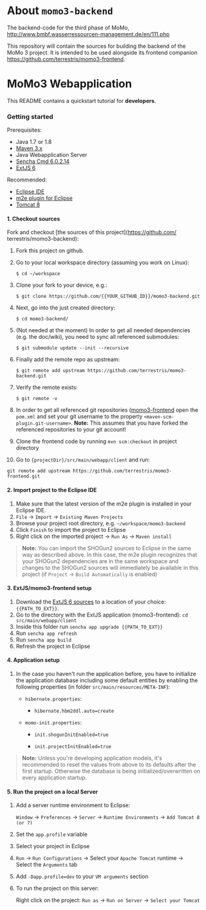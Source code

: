# About `momo3-backend`

The backend-code for the third phase of MoMo, http://www.bmbf.wasserressourcen-management.de/en/111.php

This repository will contain the sources for building the backend of the MoMo 3 project. It is intended to be
used alongside its frontend companion https://github.com/terrestris/momo3-frontend.

# MoMo3 Webapplication

This README contains a quickstart tutorial for **developers**.

### Getting started

Prerequisites:

* Java 1.7 or 1.8
* [Maven 3.x](https://maven.apache.org/)
* Java Webapplication Server
* [Sencha Cmd 6.0.2.14](https://www.sencha.com/products/sencha-cmd/)
* [ExtJS 6](https://www.sencha.com/products/extjs/#overview)

Recommended:

* [Eclipse IDE](https://eclipse.org/)
* [m2e plugin for Eclipse](http://www.eclipse.org/m2e/)
* [Tomcat 8](http://tomcat.apache.org/)

#### 1. Checkout sources

Fork and checkout [the sources of this project](https://github.com/ terrestris/momo3-backend):

1. Fork this project on github.
2. Go to your local workspace directory (assuming you work on Linux):

    `$ cd ~/workspace`

3. Clone your fork to your device, e.g.:

    `$ git clone https://github.com/{{YOUR_GITHUB_ID}}/momo3-backend.git`

4. Next, go into the just created directory:

    `$ cd momo3-backend/`

5. (Not needed at the moment) In order to get all needed dependencies (e.g. the doc/wiki), you need to sync
   all referenced submodules:

    `$ git submodule update --init --recursive`

6. Finally add the remote repo as upstream:

    `$ git remote add upstream https://github.com/terrestris/momo3-backend.git`

7. Verify the remote exists:

    `$ git remote -v`

8. In order to get all referenced git repositories ([momo3-frontend](https://github.com/terrestris/momo3-frontend)
open the `pom.xml` and set your git username to the property `<maven-scm-plugin.git-username>`.
**Note:** This assumes that you have forked the referenced repositories to your git account!

9. Clone the frontend code by running `mvn scm:checkout` in project directory

10. Go to `{projectDir}/src/main/webapp/client` and run:

  `git remote add upstream https://github.com/terrestris/momo3-frontend.git`

#### 2. Import project to the Eclipse IDE

1. Make sure that the latest version of the m2e plugin is installed in your
   Eclipse IDE.
2. `File` &rarr; `Import` &rarr; `Existing Maven Projects`
3. Browse your project root directory, e.g. `~/workspace/momo3-backend`
4. Click `Finish` to import the project to Eclipse
5. Right click on the imported project &rarr; `Run As` &rarr; `Maven install`

> **Note:** You can import the SHOGun2 sources to Eclipse in the same way as
> described above. In this case, the m2e plugin recognizes that your SHOGun2
> dependencies are in the same workspace and changes to the SHOGun2 sources will
> immediately be available in this project (if `Project` &rarr; `Build
> Automatically` is enabled)

#### 3. ExtJS/momo3-frontend setup

1. Download the [ExtJS 6 sources](https://www.sencha.com/products/extjs/#overview) to a location of your choice: `{{PATH_TO_EXT}}`.
2. Go to the directory with the ExtJS application (momo3-frontend): `cd src/main/webapp/client`
3. Inside this folder run `sencha app upgrade {{PATH_TO_EXT}}`
4. Run `sencha app refresh`
5. Run `sencha app build`
6. Refresh the project in Eclipse

#### 4. Application setup

1. In the case you haven't run the application before, you have to initialize
   the application database including some default entities by enabling the
   following properties (in folder `src/main/resources/META-INF`):

   * `hibernate.properties`:

     * `hibernate.hbm2ddl.auto=create`

   * `momo-init.properties`:

     * `init.shogunInitEnabled=true`

     * `init.projectInitEnabled=true`

> **Note:** Unless you're developing application models, it's recommended
to reset the values from above to its defaults after the first startup.
Otherwise the database is being initialized/overwritten on every application
startup.

#### 5. Run the project on a local Server

1. Add a server runtime environment to Eclipse:

   `Window` &rarr; `Preferences` &rarr; `Server` &rarr; `Runtime Environments`
   &rarr; `Add Tomcat 8 (or 7)`

2. Set the `app.profile` variable

  1. Select your project in Eclipse
  2. `Run` &rarr; `Run Configurations` &rarr; Select your `Apache Tomcat`
      runtime &rarr; Select the `Arguments` tab
  3. Add `-Dapp.profile=dev` to your `VM arguments` section

3. To run the project on this server:

   Right click on the project: `Run as` &rarr; `Run on Server` &rarr;
   `Select your Tomcat`
